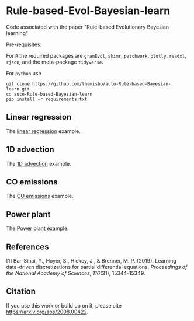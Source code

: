 # Rule-based-Evol-Bayesian-learn
Code associated with the paper "Rule-based Evolutionary Bayesian learning"

Pre-requisites:

For `R` the required packages are `gramEvol`, `skimr`, `patchwork`, `plotly`, `readxl`, `rjson`, and the meta-package `tidyverse`.

For `python` use

```shell
git clone https://github.com/themisbo/auto-Rule-based-Bayesian-learn.git
cd auto-Rule-based-Bayesian-learn
pip install -r requirements.txt
```

## Linear regression

The [linear regression](linear-regression/) example.

## 1D advection

The [1D advection](advection-1d/) example.

## CO emissions

The [CO emissions](CO-emissions/) example.

## Power plant

The [Power plant](power_plant/) example.

## References

[1] Bar-Sinai, Y., Hoyer, S., Hickey, J., & Brenner, M. P. (2019). Learning data-driven discretizations for partial differential equations. _Proceedings of the National Academy of Sciences_, _116_(31), 15344-15349.


## Citation
If you use this work or build up on it, please cite https://arxiv.org/abs/2008.00422.

